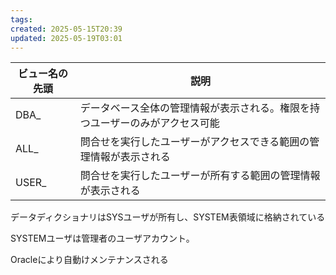 ```yaml
---
tags: 
created: 2025-05-15T20:39
updated: 2025-05-19T03:01
---
```



| ビュー名の先頭 | 説明                                                                 |
|----------------|----------------------------------------------------------------------|
| DBA_           | データベース全体の管理情報が表示される。権限を持つユーザーのみがアクセス可能 |
| ALL_           | 問合せを実行したユーザーがアクセスできる範囲の管理情報が表示される           |
| USER_          | 問合せを実行したユーザーが所有する範囲の管理情報が表示される                 |

データディクショナリはSYSユーザが所有し、SYSTEM表領域に格納されている

SYSTEMユーザは管理者のユーザアカウント。

Oracleにより自動けメンテナンスされる
